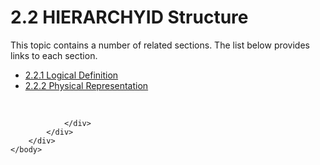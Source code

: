 <html dir="LTR" xmlns:mshelp="http://msdn.microsoft.com/mshelp" xmlns:ddue="http://ddue.schemas.microsoft.com/authoring/2003/5" xmlns:xlink="http://www.w3.org/1999/xlink" xmlns:tool="http://www.microsoft.com/tooltip">
    <head>
        <meta http-equiv="Content-Type" content="text/html; CHARSET=utf-8"></meta>
        <meta name="save" content="history"></meta>
        <title>2.2 HIERARCHYID Structure</title>
        <xml>
            <mshelp:toctitle title="2.2 HIERARCHYID Structure"></mshelp:toctitle>
            <mshelp:rltitle title="[MS-SSCLRT]: HIERARCHYID Structure"></mshelp:rltitle>
            <mshelp:keyword index="A" term="6f82da7e-f487-4bb1-afa3-4b0ce0acb2db"></mshelp:keyword>
            <mshelp:attr name="DCSext.ContentType" value="open specification"></mshelp:attr>
            <mshelp:attr name="AssetID" value="6f82da7e-f487-4bb1-afa3-4b0ce0acb2db"></mshelp:attr>
            <mshelp:attr name="TopicType" value="kbRef"></mshelp:attr>
            <mshelp:attr name="DCSext.Title" value="[MS-SSCLRT]: HIERARCHYID Structure" />
        </xml>
    </head>
    <body>
        <div id="header">
            <h1 class="heading">2.2 HIERARCHYID Structure</h1>
        </div>
        <div id="mainSection">
            <div id="mainBody">
                <div id="allHistory" class="saveHistory"></div>
                <div id="sectionSection0" class="section" name="collapseableSection">
                    <p>This topic contains a number of related sections. The list below provides links to each section.<br /></p><ul><li><span><a href="6afd369e-6023-45df-96bc-32d684c8a478.md">2.2.1 Logical Definition</a></span></li><li><span><a href="b975a433-e4d7-49a6-a510-7ae7558c31f3.md">2.2.2 Physical Representation</a></span></li></ul><p><br /></p>


                </div>
            </div>
        </div>
    </body>
</html>